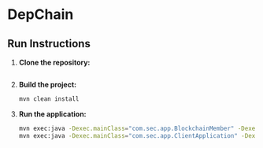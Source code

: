 # DepChain

## Run Instructions

1. **Clone the repository:**
    ```
    ```

2. **Build the project:**
    ```sh
    mvn clean install
    ```

3. **Run the application:**
    ```sh
    mvn exec:java -Dexec.mainClass="com.sec.app.BlockchainMember" -Dexec.args="args"
    mvn exec:java -Dexec.mainClass="com.sec.app.ClientApplication" -Dexec.args="args"
    ```

